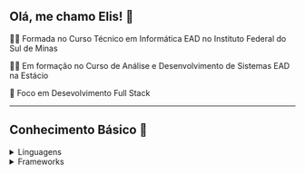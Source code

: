 ## Olá, me chamo Elis! :wave: 

:woman_student: Formada no Curso Técnico em Informática EAD no Instituto Federal do Sul de Minas

:woman_technologist: Em formação no Curso de Análise e Desenvolvimento de Sistemas EAD na Estácio

:rocket: Foco em Desevolvimento Full Stack

---
## Conhecimento Básico :book:
<details>
<summary> Linguagens</summary>

|     💻   |
|-----------|
| JavaScript| 
| Java      |
| PHP       |                
| PostgreSQL|                  

</details>

<details>
<summary> Frameworks</summary>
  
|      🖥    |
|------------|
| Bootstrap  | 
| Spring Boot|   
| Laravel    |                                

</details>
<!---
ElisIrons/ElisIrons is a ✨ special ✨ repository because its `README.md` (this file) appears on your GitHub profile.
You can click the Preview link to take a look at your changes.
--->

